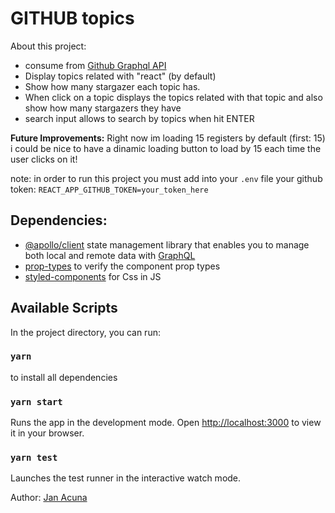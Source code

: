 # GITHUB topics
About this project:
- consume from [Github Graphql API](https://docs.github.com/en/graphql)
- Display topics related with "react" (by default)
- Show how many stargazer each topic has.
- When click on a topic displays the topics related with that topic and also show how many stargazers they have
- search input allows to search by topics when hit ENTER

**Future Improvements:**
Right now im loading 15 registers by default (first: 15) i could be nice to have a dinamic loading button to load by 15 each time the user clicks on it!

note: in order to run this project you must add into your `.env` file your github token: `REACT_APP_GITHUB_TOKEN=your_token_here`

## Dependencies:
- [@apollo/client](https://www.apollographql.com/docs/react/) state management library that enables you to manage both local and remote data with [GraphQL](https://graphql.org/)
- [prop-types](https://www.npmjs.com/package/prop-types) to verify the component prop types
- [styled-components](https://styled-components.com/) for Css in JS


## Available Scripts

In the project directory, you can run:

### `yarn`
to install all dependencies

### `yarn start`
Runs the app in the development mode.
Open [http://localhost:3000](http://localhost:3000) to view it in your browser.

### `yarn test`

Launches the test runner in the interactive watch mode.


Author: [Jan Acuna](https://www.linkedin.com/in/jan-acuna/)